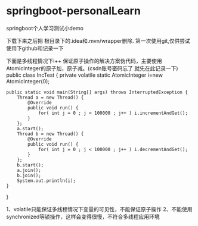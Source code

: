 # springboot-personalLearn
springboot个人学习测试小demo

下载下来之后把  根目录下的.idea和.mvn/wrapper删除.
第一次使用git,仅供尝试使用下github和记录一下




下面是多线程情况下i++ 保证原子操作的解决方案伪代码，主要使用AtomicInteger的原子加，原子减。(csdn账号密码忘了 就先在此记录一下)
 public class IncTest {
    private volatile static AtomicInteger i=new AtomicInteger(0);

    public static void main(String[] args) throws InterruptedException {
        Thread a = new Thread() {
            @Override
            public void run() {
                for( int j = 0 ; j < 100000 ; j++ ) i.incrementAndGet();
            }
        };
        a.start();
        Thread b = new Thread() {
            @Override
            public void run() {
                for( int j = 0 ; j < 100000 ; j++ ) i.decrementAndGet();
            }
        };
        b.start();
        a.join();
        b.join();
        System.out.println(i);
    }
}

1、volatile只能保证多线程情况下变量的可见性，不能保证原子操作
2、不能使用synchronized等锁操作，这样会变得很慢，不符合多线程应用环境




